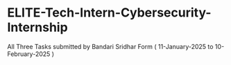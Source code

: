 # ELITE-Tech-Intern-Cybersecurity-Internship
All Three Tasks submitted by Bandari Sridhar Form ( 11-January-2025 to 10- February-2025 )
